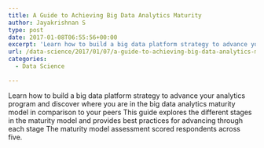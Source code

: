 ```yaml
---
title: A Guide to Achieving Big Data Analytics Maturity
author: Jayakrishnan S
type: post
date: 2017-01-08T06:55:56+00:00
excerpt: 'Learn how to build a big data platform strategy to advance your analytics program and discover where you are in the big data analytics maturity model in comparison to your peers This guide explores the different stages in the maturity model and provides best practices for advancing through each stage The maturity model assessment scored respondents across five '
url: /data-science/2017/01/07/a-guide-to-achieving-big-data-analytics-maturity/
categories:
  - Data Science

---
```

Learn how to build a big data platform strategy to advance your analytics program and discover where you are in the big data analytics maturity model in comparison to your peers This guide explores the different stages in the maturity model and provides best practices for advancing through each stage The maturity model assessment scored respondents across five.